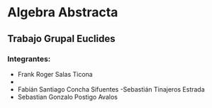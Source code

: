 # Algebra Abstracta
## Trabajo Grupal Euclides
### Integrantes:
- Frank Roger Salas Ticona
-
- Fabián Santiago Concha Sifuentes
-Sebastián Tinajeros Estrada
- Sebastian Gonzalo Postigo Avalos
